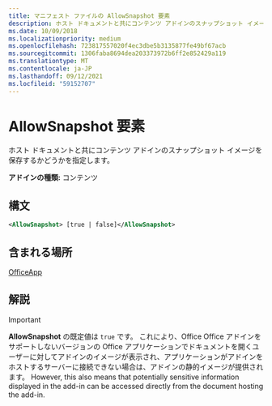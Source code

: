 ```yaml
---
title: マニフェスト ファイルの AllowSnapshot 要素
description: ホスト ドキュメントと共にコンテンツ アドインのスナップショット イメージを保存するかどうかを指定します。
ms.date: 10/09/2018
ms.localizationpriority: medium
ms.openlocfilehash: 723817557020f4ec3dbe5b3135877fe49bf67acb
ms.sourcegitcommit: 1306faba8694dea203373972b6ff2e852429a119
ms.translationtype: MT
ms.contentlocale: ja-JP
ms.lasthandoff: 09/12/2021
ms.locfileid: "59152707"
---
```

# <a name="allowsnapshot-element"></a>AllowSnapshot 要素

ホスト ドキュメントと共にコンテンツ アドインのスナップショット イメージを保存するかどうかを指定します。

**アドインの種類:** コンテンツ

## <a name="syntax"></a>構文

```XML
<AllowSnapshot> [true | false]</AllowSnapshot>
```

## <a name="contained-in"></a>含まれる場所

[OfficeApp](officeapp.md)

## <a name="remarks"></a>解説

 > [!IMPORTANT]
 > **AllowSnapshot** の既定値は `true` です。 これにより、Office Office アドインをサポートしないバージョンの Office アプリケーションでドキュメントを開くユーザーに対してアドインのイメージが表示され、アプリケーションがアドインをホストするサーバーに接続できない場合は、アドインの静的イメージが提供されます。 However, this also means that potentially sensitive information displayed in the add-in can be accessed directly from the document hosting the add-in.
